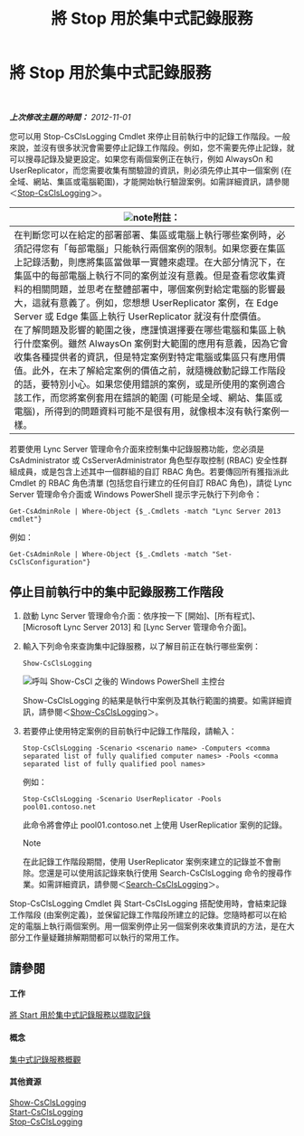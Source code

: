 ﻿---
title: 將 Stop 用於集中式記錄服務
TOCTitle: 將 Stop 用於集中式記錄服務
ms:assetid: 09ac093e-8f30-4874-84b4-12548ac8c898
ms:mtpsurl: https://technet.microsoft.com/zh-tw/library/JJ687964(v=OCS.15)
ms:contentKeyID: 49889933
ms.date: 08/10/2015
mtps_version: v=OCS.15
ms.translationtype: HT
---

# 將 Stop 用於集中式記錄服務

 

_**上次修改主題的時間：** 2012-11-01_

您可以用 Stop-CsClsLogging Cmdlet 來停止目前執行中的記錄工作階段。一般來說，並沒有很多狀況會需要停止記錄工作階段。例如，您不需要先停止記錄，就可以搜尋記錄及變更設定。如果您有兩個案例正在執行，例如 AlwaysOn 和 UserReplicator，而您需要收集有關驗證的資訊，則必須先停止其中一個案例 (在全域、網站、集區或電腦範圍)，才能開始執行驗證案例。如需詳細資訊，請參閱＜[Stop-CsClsLogging](https://docs.microsoft.com/en-us/powershell/module/skype/Stop-CsClsLogging)＞。

<table>
<thead>
<tr class="header">
<th><img src="images/Gg398811.note(OCS.15).gif" title="note" alt="note" />附註：</th>
</tr>
</thead>
<tbody>
<tr class="odd">
<td>在判斷您可以在給定的部署部署、集區或電腦上執行哪些案例時，必須記得您有「每部電腦」只能執行兩個案例的限制。如果您要在集區上記錄活動，則應將集區當做單一實體來處理。在大部分情況下，在集區中的每部電腦上執行不同的案例並沒有意義。但是查看您收集資料的相關問題，並思考在整體部署中，哪個案例對給定電腦的影響最大，這就有意義了。例如，您想想 UserReplicator 案例，在 Edge Server 或 Edge 集區上執行 UserReplicator 就沒有什麼價值。<br />
在了解問題及影響的範圍之後，應謹慎選擇要在哪些電腦和集區上執行什麼案例。雖然 AlwaysOn 案例對大範圍的應用有意義，因為它會收集各種提供者的資訊，但是特定案例對特定電腦或集區只有應用價值。此外，在未了解給定案例的價值之前，就隨機啟動記錄工作階段的話，要特別小心。如果您使用錯誤的案例，或是所使用的案例適合該工作，而您將案例套用在錯誤的範圍 (可能是全域、網站、集區或電腦)，所得到的問題資料可能不是很有用，就像根本沒有執行案例一樣。</td>
</tr>
</tbody>
</table>


若要使用 Lync Server 管理命令介面來控制集中記錄服務功能，您必須是 CsAdministrator 或 CsServerAdministrator 角色型存取控制 (RBAC) 安全性群組成員，或是包含上述其中一個群組的自訂 RBAC 角色。若要傳回所有獲指派此 Cmdlet 的 RBAC 角色清單 (包括您自行建立的任何自訂 RBAC 角色)，請從 Lync Server 管理命令介面或 Windows PowerShell 提示字元執行下列命令：

    Get-CsAdminRole | Where-Object {$_.Cmdlets -match "Lync Server 2013 cmdlet"}

例如：

    Get-CsAdminRole | Where-Object {$_.Cmdlets -match "Set-CsClsConfiguration"}

## 停止目前執行中的集中記錄服務工作階段

1.  啟動 Lync Server 管理命令介面：依序按一下 \[開始\]、\[所有程式\]、\[Microsoft Lync Server 2013\] 和 \[Lync Server 管理命令介面\]。

2.  輸入下列命令來查詢集中記錄服務，以了解目前正在執行哪些案例：
    
        Show-CsClsLogging
    
    ![呼叫 Show-CsCl 之後的 Windows PowerShell 主控台](images/JJ687964.eb190c32-529c-4277-a731-52c47d22d8fa(OCS.15).jpg "呼叫 Show-CsCl 之後的 Windows PowerShell 主控台")
    
    Show-CsClsLogging 的結果是執行中案例及其執行範圍的摘要。如需詳細資訊，請參閱＜[Show-CsClsLogging](https://docs.microsoft.com/en-us/powershell/module/skype/Show-CsClsLogging)＞。

3.  若要停止使用特定案例的目前執行中記錄工作階段，請輸入：
    
        Stop-CsClsLogging -Scenario <scenario name> -Computers <comma separated list of fully qualified computer names> -Pools <comma separated list of fully qualified pool names>
    
    例如：
    
        Stop-CsClsLogging -Scenario UserReplicator -Pools pool01.contoso.net
    
    此命令將會停止 pool01.contoso.net 上使用 UserReplicatior 案例的記錄。
    
    > [!NOTE]  
    > 在此記錄工作階段期間，使用 UserReplicator 案例來建立的記錄並不會刪除。您還是可以使用該記錄來執行使用 Search-CsClsLogging 命令的搜尋作業。如需詳細資訊，請參閱＜<a href="https://docs.microsoft.com/en-us/powershell/module/skype/Search-CsClsLogging">Search-CsClsLogging</a>＞。
    


Stop-CsClsLogging Cmdlet 與 Start-CsClsLogging 搭配使用時，會結束記錄工作階段 (由案例定義)，並保留記錄工作階段所建立的記錄。您隨時都可以在給定的電腦上執行兩個案例。用一個案例停止另一個案例來收集資訊的方法，是在大部分工作量疑難排解期間都可以執行的常用工作。

## 請參閱

#### 工作

[將 Start 用於集中式記錄服務以擷取記錄](lync-server-2013-using-start-for-the-centralized-logging-service-to-capture-logs.md)  

#### 概念

[集中式記錄服務概觀](lync-server-2013-overview-of-the-centralized-logging-service.md)  

#### 其他資源

[Show-CsClsLogging](https://docs.microsoft.com/en-us/powershell/module/skype/Show-CsClsLogging)  
[Start-CsClsLogging](https://docs.microsoft.com/en-us/powershell/module/skype/Start-CsClsLogging)  
[Stop-CsClsLogging](https://docs.microsoft.com/en-us/powershell/module/skype/Stop-CsClsLogging)

